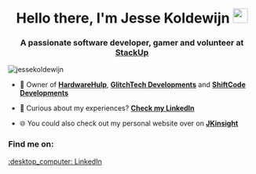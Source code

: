 <h1 align="center">Hello there, I'm Jesse Koldewijn <img src="https://raw.githubusercontent.com/MartinHeinz/MartinHeinz/master/wave.gif" width="30px"></h1> 
<h3 align="center">A passionate software developer, gamer and volunteer at <a href="https://stackup.org" target="blank">StackUp</a></h3>

<p align="left"> <img src="https://komarev.com/ghpvc/?username=jessekoldewijn&label=Profile%20views&color=0e75b6&style=flat" alt="jessekoldewijn" /> </p>

- :briefcase: Owner of **[HardwareHulp](https://hardwarehulp.nl)**, **[GlitchTech Developments](https://glitchtech.eu)** and **[ShiftCode Developments](https://github.com/ShiftCodeEU)**

- 📄 Curious about my experiences? **[Check my LinkedIn](https://www.linkedin.com/in/jesse-koldewijn-5914531a3)**

- :globe_with_meridians: You could also check out my personal website over on **[JKinsight](https://jkinsight.nl)**

<h3 align="left">Find me on:</h3>
<p align="left">
  <a href="https://linkedin.com/in/jesse-koldewijn-5914531a3" target="blank">:desktop_computer: LinkedIn</a> 
</p>

